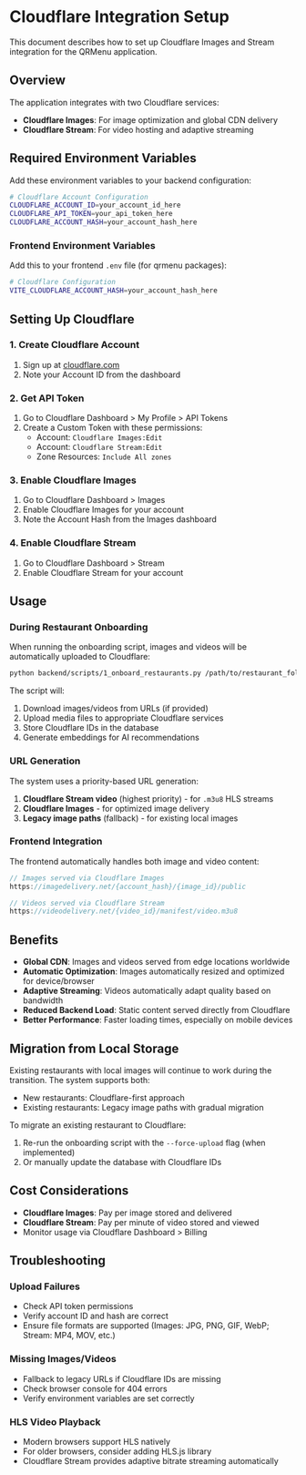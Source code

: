 # Cloudflare Integration Setup

This document describes how to set up Cloudflare Images and Stream integration for the QRMenu application.

## Overview

The application integrates with two Cloudflare services:
- **Cloudflare Images**: For image optimization and global CDN delivery
- **Cloudflare Stream**: For video hosting and adaptive streaming

## Required Environment Variables

Add these environment variables to your backend configuration:

```bash
# Cloudflare Account Configuration
CLOUDFLARE_ACCOUNT_ID=your_account_id_here
CLOUDFLARE_API_TOKEN=your_api_token_here
CLOUDFLARE_ACCOUNT_HASH=your_account_hash_here
```

### Frontend Environment Variables

Add this to your frontend `.env` file (for qrmenu packages):

```bash
# Cloudflare Configuration  
VITE_CLOUDFLARE_ACCOUNT_HASH=your_account_hash_here
```

## Setting Up Cloudflare

### 1. Create Cloudflare Account
1. Sign up at [cloudflare.com](https://cloudflare.com)
2. Note your Account ID from the dashboard

### 2. Get API Token
1. Go to Cloudflare Dashboard > My Profile > API Tokens
2. Create a Custom Token with these permissions:
   - Account: `Cloudflare Images:Edit`
   - Account: `Cloudflare Stream:Edit`
   - Zone Resources: `Include All zones`

### 3. Enable Cloudflare Images
1. Go to Cloudflare Dashboard > Images
2. Enable Cloudflare Images for your account
3. Note the Account Hash from the Images dashboard

### 4. Enable Cloudflare Stream  
1. Go to Cloudflare Dashboard > Stream
2. Enable Cloudflare Stream for your account

## Usage

### During Restaurant Onboarding

When running the onboarding script, images and videos will be automatically uploaded to Cloudflare:

```bash
python backend/scripts/1_onboard_restaurants.py /path/to/restaurant_folder
```

The script will:
1. Download images/videos from URLs (if provided)
2. Upload media files to appropriate Cloudflare services
3. Store Cloudflare IDs in the database
4. Generate embeddings for AI recommendations

### URL Generation

The system uses a priority-based URL generation:

1. **Cloudflare Stream video** (highest priority) - for `.m3u8` HLS streams
2. **Cloudflare Images** - for optimized image delivery
3. **Legacy image paths** (fallback) - for existing local images

### Frontend Integration

The frontend automatically handles both image and video content:

```javascript
// Images served via Cloudflare Images
https://imagedelivery.net/{account_hash}/{image_id}/public

// Videos served via Cloudflare Stream  
https://videodelivery.net/{video_id}/manifest/video.m3u8
```

## Benefits

- **Global CDN**: Images and videos served from edge locations worldwide
- **Automatic Optimization**: Images automatically resized and optimized for device/browser
- **Adaptive Streaming**: Videos automatically adapt quality based on bandwidth
- **Reduced Backend Load**: Static content served directly from Cloudflare
- **Better Performance**: Faster loading times, especially on mobile devices

## Migration from Local Storage

Existing restaurants with local images will continue to work during the transition. The system supports both:

- New restaurants: Cloudflare-first approach
- Existing restaurants: Legacy image paths with gradual migration

To migrate an existing restaurant to Cloudflare:

1. Re-run the onboarding script with the `--force-upload` flag (when implemented)
2. Or manually update the database with Cloudflare IDs

## Cost Considerations

- **Cloudflare Images**: Pay per image stored and delivered
- **Cloudflare Stream**: Pay per minute of video stored and viewed
- Monitor usage via Cloudflare Dashboard > Billing

## Troubleshooting

### Upload Failures
- Check API token permissions
- Verify account ID and hash are correct  
- Ensure file formats are supported (Images: JPG, PNG, GIF, WebP; Stream: MP4, MOV, etc.)

### Missing Images/Videos
- Fallback to legacy URLs if Cloudflare IDs are missing
- Check browser console for 404 errors
- Verify environment variables are set correctly

### HLS Video Playback
- Modern browsers support HLS natively
- For older browsers, consider adding HLS.js library
- Cloudflare Stream provides adaptive bitrate streaming automatically 